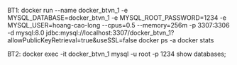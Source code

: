 BT1:
docker run --name docker_btvn_1 -e MYSQL_DATABASE=docker_btvn_1 -e MYSQL_ROOT_PASSWORD=1234 -e MYSQL_USER=hoang-cao-long --cpus=0.5 --memory=256m -p 3307:3306 -d mysql:8.0 
jdbc:mysql://localhost:3307/docker_btvn_1?allowPublicKeyRetrieval=true&useSSL=false
docker ps -a
docker stats

BT2:
docker exec -it docker_btvn_1 mysql -u root -p
1234
show databases;
